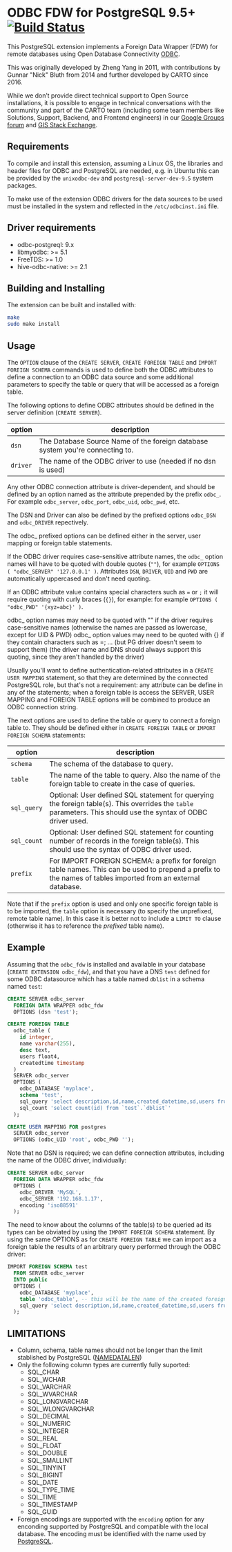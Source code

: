 ODBC FDW for PostgreSQL 9.5+ [![Build Status](https://travis-ci.org/CartoDB/odbc_fdw.svg?branch=master)](https://travis-ci.org/CartoDB/odbc_fdw)
============================

This PostgreSQL extension implements a Foreign Data Wrapper (FDW) for
remote databases using Open Database Connectivity [ODBC](http://msdn.microsoft.com/en-us/library/ms714562(v=VS.85).aspx).

This was originally developed by Zheng Yang in 2011,
with contributions by Gunnar "Nick" Bluth from 2014
and further developed by CARTO since 2016.

While we don’t provide direct technical support to Open Source
installations, it is possible to engage in technical conversations
with the community and part of the CARTO team (including some team
members like Solutions, Support, Backend, and Frontend engineers) in
our [Google Groups
forum](https://groups.google.com/forum/#!forum/cartodb) and [GIS Stack
Exchange](https://gis.stackexchange.com/questions/tagged/cartodb).

Requirements
------------

To compile and install this extension, assuming a Linux OS,
the libraries and header files for ODBC and PostgreSQL are needed,
e.g. in Ubuntu this can be provided by the `unixodbc-dev`
and `postgresql-server-dev-9.5` system packages.

To make use of the extension ODBC drivers for the data sources to
be used must be installed in the system and reflected
in the `/etc/odbcinst.ini` file.

Driver requirements
--------------------

- odbc-postgreql: 9.x
- libmyodbc: >=  5.1
- FreeTDS: >= 1.0
- hive-odbc-native: >= 2.1

Building and Installing
-----------------------

The extension can be built and installed with:

```sh
make
sudo make install
```

Usage
-----

The `OPTION` clause of the `CREATE SERVER`, `CREATE FOREIGN TABLE`
and  `IMPORT FOREIGN SCHEMA` commands is used to define both
the ODBC attributes to define a connection to an ODBC data source
and some additional parameters to specify the table or query that
will be accessed as a foreign table.

The following options to define ODBC attributes should be defined in
the server definition (`CREATE SERVER`).

option   | description
-------- | -----------
`dsn`    | The Database Source Name of the foreign database system you're connecting to.
`driver` | The name of the ODBC driver to use (needed if no dsn is used)

Any other ODBC connection attribute is driver-dependent, and should be defined by
an option named as the attribute prepended by the prefix `odbc_`.
For example `odbc_server`,   `odbc_port`, `odbc_uid`, `odbc_pwd`, etc.

The DSN and Driver can also be defined by the prefixed options
`odbc_DSN`  and `odbc_DRIVER` repectively.

The odbc_ prefixed options can be defined either in the server, user mapping
or foreign table statements.

If the ODBC driver requires case-sensitive attribute names, the
`odbc_` option names will have to be quoted with double quotes (`""`),
for example `OPTIONS ( "odbc_SERVER" '127.0.0.1' )`.
Attributes `DSN`, `DRIVER`, `UID` and `PWD` are automatically uppercased
and don't need quoting.

If an ODBC attribute value contains special characters such as `=` or `;`
it will require quoting with curly braces (`{}`), for example:
for example `OPTIONS ( "odbc_PWD" '{xyz=abc}' )`.

odbc_ option names may need to be quoted with "" if the driver
requires case-sensitive names (otherwise the names are passed as lowercase,
except for UID & PWD)
odbc_ option values may need to be quoted with {} if they contain
characters such as =; ...
(but PG driver doesn't seem to support them)
(the driver name and DNS should always support this quoting, since they aren't
handled by the driver)


Usually you'll want to define authentication-related attributes
in a `CREATE USER MAPPING` statement, so that they are determined by
the connected PostgreSQL role, but that's not a requirement: any attribute
can be define in any of the statements; when a foreign table is access
the SERVER, USER MAPPING and FOREIGN TABLE options will be combined
to produce an ODBC connection string.

The next options are used to define the table or query to connect a
foreign table to. They should be defined either in `CREATE FOREIGN TABLE`
or `IMPORT FOREIGN SCHEMA` statements:

option     | description
---------- | -----------
`schema`   | The schema of the database to query.
`table`    | The name of the table to query. Also the name of the foreign table to create in the case of queries.
`sql_query`| Optional: User defined SQL statement for querying the foreign table(s). This overrides the `table` parameters. This should use the syntax of ODBC driver used.
`sql_count`| Optional: User defined SQL statement for counting number of records in the foreign table(s). This should use the syntax of ODBC driver used.
`prefix`   | For IMPORT FOREIGN SCHEMA: a prefix for foreign table names. This can be used to prepend a prefix to the names of tables imported from an external database.

Note that if the `prefix` option is used and only one specific foreign table is to be imported,
the `table` option is necessary (to specify the unprefixed, remote table name). In this case
it is better not to include a `LIMIT TO` clause (otherwise it has to reference the *prefixed* table name).

Example
-------

Assuming that the `odbc_fdw` is installed and available
in your database (`CREATE EXTENSION odbc_fdw`), and that
you have a DNS `test` defined for some ODBC datasource which
has a table named `dblist` in a schema named `test`:

```sql
CREATE SERVER odbc_server
  FOREIGN DATA WRAPPER odbc_fdw
  OPTIONS (dsn 'test');

CREATE FOREIGN TABLE
  odbc_table (
    id integer,
    name varchar(255),
    desc text,
    users float4,
    createdtime timestamp
  )
  SERVER odbc_server
  OPTIONS (
    odbc_DATABASE 'myplace',
    schema 'test',
    sql_query 'select description,id,name,created_datetime,sd,users from `test`.`dblist`',
    sql_count 'select count(id) from `test`.`dblist`'
  );

CREATE USER MAPPING FOR postgres
  SERVER odbc_server
  OPTIONS (odbc_UID 'root', odbc_PWD '');
```

Note that no DSN is required; we can define connection attributes,
including the name of the ODBC driver, individually:

```sql
CREATE SERVER odbc_server
  FOREIGN DATA WRAPPER odbc_fdw
  OPTIONS (
    odbc_DRIVER 'MySQL',
	odbc_SERVER '192.168.1.17',
	encoding 'iso88591'
  );
```

The need to know about the columns of the table(s) to be queried
ad its types can be obviated by using the `IMPORT FOREIGN SCHEMA`
statement. By using the same OPTIONS as for `CREATE FOREIGN TABLE`
we can import as a foreign table the results of an arbitrary
query performed through the ODBC driver:

```sql
IMPORT FOREIGN SCHEMA test
  FROM SERVER odbc_server
  INTO public
  OPTIONS (
    odbc_DATABASE 'myplace',
    table 'odbc_table', -- this will be the name of the created foreign table
    sql_query 'select description,id,name,created_datetime,sd,users from `test`.`dblist`'
  );
```

LIMITATIONS
-----------

* Column, schema, table names should not be longer than the limit stablished by
  PostgreSQL ([NAMEDATALEN](https://www.postgresql.org/docs/9.5/static/sql-syntax-lexical.html#SQL-SYNTAX-IDENTIFIERS))
* Only the following column types are currently fully suported:
  - SQL_CHAR
  - SQL_WCHAR
  - SQL_VARCHAR
  - SQL_WVARCHAR
  - SQL_LONGVARCHAR
  - SQL_WLONGVARCHAR
  - SQL_DECIMAL
  - SQL_NUMERIC
  - SQL_INTEGER
  - SQL_REAL
  - SQL_FLOAT
  - SQL_DOUBLE
  - SQL_SMALLINT
  - SQL_TINYINT
  - SQL_BIGINT
  - SQL_DATE
  - SQL_TYPE_TIME
  - SQL_TIME
  - SQL_TIMESTAMP
  - SQL_GUID
* Foreign encodings are supported with the  `encoding` option
  for any enconding supported by PostgreSQL and compatible with the
  local database. The encoding must be identified with the
  name used by [PostgreSQL](https://www.postgresql.org/docs/9.5/static/multibyte.html).
